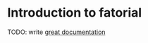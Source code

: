 # Introduction to fatorial

TODO: write [great documentation](http://jacobian.org/writing/what-to-write/)
